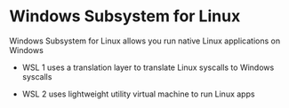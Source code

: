 # Windows Subsystem for Linux

Windows Subsystem for Linux allows you run native Linux applications on Windows



- WSL 1 uses a translation layer to translate Linux syscalls to Windows syscalls

- WSL 2 uses lightweight utility virtual machine to run Linux apps
